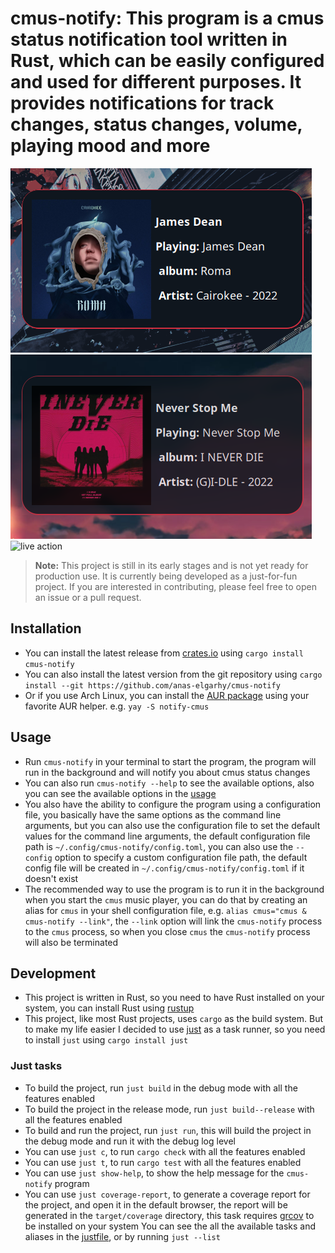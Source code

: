 # cmus-notify: This program is a cmus status notification tool written in Rust, which can be easily configured and used for different purposes. It provides notifications for track changes, status changes, volume, playing mood and more

![track change notification](./screenshots/0.0.1_track_change_notify_1_cropped.png)
![another track change notification](./screenshots/0.0.1_track_change_notify_2_cropped.png)
![live action](./screenshots/0.0.1_live_action_2.gif)

> **Note:** This project is still in its early stages and is not yet ready for production use. It is currently being developed as a just-for-fun project. If you are interested in contributing, please feel free to open an issue or a pull request.

## Installation
- You can install the latest release from [crates.io][crates.io] using `cargo install cmus-notify`
- You can also install the latest version from the git repository using `cargo install --git https://github.com/anas-elgarhy/cmus-notify`
- Or if you use Arch Linux, you can install the [AUR package][aur package] using your favorite AUR helper. e.g. `yay -S notify-cmus`

## Usage
- Run `cmus-notify` in your terminal to start the program, the program will run in the background and will notify you about cmus status changes
- You can also run `cmus-notify --help` to see the available options, also you can see the available options in the [usage](./docs/usage.md)
- You also have the ability to configure the program using a configuration file, you basically have the same options as the command line arguments, but you can also use the configuration file to set the default values for the command line arguments, the default configuration file path is `~/.config/cmus-notify/config.toml`, you can also use the `--config` option to specify a custom configuration file path, the default config file will be created in `~/.config/cmus-notify/config.toml` if it doesn't exist
- The recommended way to use the program is to run it in the background when you start the `cmus` music player, you can do that by creating an alias for `cmus` in your shell configuration file, e.g. `alias cmus="cmus & cmus-notify --link"`, the `--link` option will link the `cmus-notify` process to the `cmus` process, so when you close `cmus` the `cmus-notify` process will also be terminated

## Development
- This project is written in Rust, so you need to have Rust installed on your system, you can install Rust using [rustup](https://rustup.rs/)
- This project, like most Rust projects, uses `cargo` as the build system. But to make my life easier I decided to use [just][just] as a task runner, so you need to install `just` using `cargo install just`

### Just tasks
- To build the project, run `just build` in the debug mode with all the features enabled
- To build the project in the release mode, run `just build--release` with all the features enabled
- To build and run the project, run `just run`, this will build the project in the debug mode and run it with the debug log level
- You can use `just c`, to run `cargo check` with all the features enabled
- You can use `just t`, to run `cargo test` with all the features enabled
- You can use `just show-help`, to show the help message for the `cmus-notify` program
- You can use `just coverage-report`, to generate a coverage report for the project, and open it in the default browser, the report will be generated in the `target/coverage` directory, this task requires [grcov][grcov] to be installed on your system
You can see the all the available tasks and aliases in the [justfile](./justfile), or by running `just --list`


[repo]: https://github.com/anas-elgarhy/cmus-notify
[crates.io]: https://crates.io/crates/cmus-notify
[aur package]: https://aur.archlinux.org/packages/notify-cmus/
[just]: https://github.com/casey/just
[grcov]:https://github.com/mozilla/grcov
